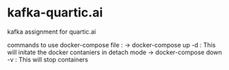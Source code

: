 # kafka-quartic.ai
kafka assignment for quartic.ai

commands to use docker-compose file : 
-> docker-compose up -d  : This will initate the docker contaniers in detach mode 
-> docker-compose down -v : This will stop containers 
